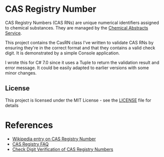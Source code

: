 # CAS Registry Number

CAS Registry Numbers (CAS RNs) are unique numerical identifiers assigned to chemical substances. They are managed by the [Chemical Abstracts Service](https://www.cas.org/).

This project contains the CasRN class I've written to validate CAS RNs by ensuring they're in the correct format and that they contains a valid check digit. It is demonstrated by a simple Console application.

I wrote this for C# 7.0 since it uses a Tuple to return the validation result and error message. It could be easily adapted to earlier versions with some minor changes.

## License

This project is licensed under the MIT License - see the [LICENSE](LICENSE) file for details

# References

- [Wikipedia entry on CAS Registry Number](https://en.wikipedia.org/wiki/CAS_Registry_Number)
- [CAS Registry FAQ](https://www.cas.org/support/documentation/chemical-substances/faqs)
- [Check Digit Verification of CAS Registry Numbers](https://www.cas.org/support/documentation/chemical-substances/checkdig)
